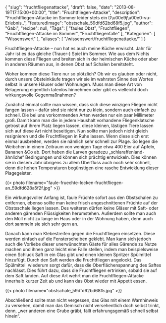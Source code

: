 {
    "slug": "fruchtfliegenattacke",
    "draft": false,
    "date": "2013-08-19T17:15:00+00:00",
    "title": "Fruchtfliegen-Attacke",
    "description": "Fruchtfliegen-Attacke im Sommer leider stets ein D\u00e9j\u00e0-vu-Erlebnis..",
    "featuredImage": "obstschale_59dfd62bd68f5.jpg",
    "author": "Gabi",
    "recipe": null,
    "Tags": [
        "faules Obst",
        "Fruchtfliegen",
        "Fruchtfliegen-Attacke im Sommer",
        "Fruchtfliegenfalle"
    ],
    "Kategorien": [
        "Wissenswert"
    ],
    "aliases": [
        "\/wissenswert\/fruchtfliegenattacke\/"
    ]
}

Fruchtfliegen-Attacke &#8211; nun hat es auch meine Küche erwischt. Jahr für Jahr ist es das gleiche (Trauer-) Spiel im Sommer. Wie aus dem Nichts kommen diese Fliegen und breiten sich in der heimischen Küche oder aber in anderen Räumen aus, in denen Obst auf Schalen bereitsteht.

Woher kommen diese Tiere nur so plötzlich? Ob wir es glauben oder nicht, durch unsere Obsteinkäufe tragen wir sie im wahrsten Sinne des Wortes selbst in unsere Häuser oder Wohnungen. Muss man diese Art von Belagerung eigentlich tatenlos hinnehmen oder gibt es vielleicht doch wirkungsvolle Gegenmaßnahmen?

Zunächst einmal sollte man wissen, dass sich diese winzigen Fliegen nicht fangen lassen &#8211; dafür sind sie nicht nur zu klein, sondern auch einfach zu schnell. Die bei uns vorkommenden Arten werden nur ein paar Millimeter groß. Damit kann man die in jedem Haushalt vorhandene Fliegenklatsche getrost auf ihrem Platz liegen lassen, diese kleinen, lästigen Tiere lassen sich auf diese Art nicht beseitigen. Nun sollte man jedoch nicht gleich resignieren und die Fruchtfliegen in Ruhe lassen. Wenn diese sich erst einmal ausbreiten, werden sie nämlich sehr schnell zur Plage. So legen die Weibchen in einem Zeitraum von wenigen Tage etwa 400 Eier auf Äpfeln, Bananen &Co ab. Dort haben die Larven geradezu &#8222;schlaraffenland-ähnliche&#8220; Bedingungen und können sich prächtig entwickeln. Dies können sie in diesem Jahr übrigens zu allem Überfluss auch noch sehr schnell, denn die hohen Temperaturen begünstigen eine rasche Entwicklung dieser Plagegeister.

{{< photo filename="faule-fruechte-locken-fruchtfliegen-an_59dfd628a5f2f.jpg" >}}

Ein wirkungsvoller Anfang ist, faule Früchte sofort aus den Obstschalen zu entfernen, ebenso sollte man keine frisch angeschnittenen Früchte auf der Obstsschale liegen lassen. Des weiteren dürfen keine Gläser mit Saft- oder anderen gärenden Flüssigkeiten herumstehen. Außerdem sollte man auch den Müll nicht zu lange im Haus oder in der Wohnung haben, denn auch dort sammeln sie sich sehr gern an.

Danach kann man Klebestreifen gegen die Fruchtfliegen einsetzen. Diese werden einfach auf die Fensterscheiben geklebt. Man kann sich jedoch auch die Vorliebe dieser unerwünschten Gäste für alles Gärende zu Nutze machen und ihnen ganz leicht eine Falle stellen, indem man beispielsweise einen Schluck Saft in ein Glas gibt und einen kleinen Spritzer Spülmittel hinzufügt. Durch den Saft werden die Fruchtfliegen angelockt. Das Spülmittel  wiederum sorgt dafür, dass die Oberflächenspannung des Saftes nachlässt. Dies führt dazu, dass die Fruchtfliegen ertrinken, sobald sie auf dem Saft landen. Auf diese Art wehrt man die Fruchtfliegen-Attacke innerhalb kurzer Zeit ab und kann das Obst wieder mit Appetit essen.

{{< photo filename="obstschale_59dfd62bd68f5.jpg" >}}

Abschließend sollte man nicht vergessen, das Glas mit einem Warnhinweis zu versehen, damit man das Gemisch nicht versehentlich doch selbst trinkt, denn, &#8222;wer anderen eine Grube gräbt, fällt erfahrungsgemäß schnell selbst hinein&#8220;.